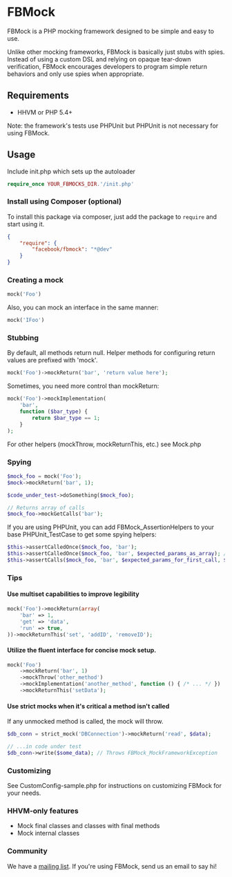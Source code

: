 # FBMock

FBMock is a PHP mocking framework designed to be simple and easy to use.

Unlike other mocking frameworks, FBMock is basically just stubs with spies. Instead of using a custom DSL and relying on opaque tear-down verification, FBMock encourages developers to program simple return behaviors and only use spies when appropriate.

## Requirements

- HHVM or PHP 5.4+

Note: the framework's tests use PHPUnit but PHPUnit is not necessary for using FBMock.

## Usage

Include init.php which sets up the autoloader

```php
require_once YOUR_FBMOCKS_DIR.'/init.php'
```

### Install using Composer (optional)

To install this package via composer, just add the package to `require` and start using it.

```json
{
    "require": {
        "facebook/fbmock": "*@dev"
    }
}
```

### Creating a mock

```php
mock('Foo')
```

Also, you can mock an interface in the same manner:

```php
mock('IFoo')
```

### Stubbing

By default, all methods return null. Helper methods for configuring return values are prefixed with 'mock'.

```php
mock('Foo')->mockReturn('bar', 'return value here');
```

Sometimes, you need more control than mockReturn:

```php
mock('Foo')->mockImplementation(
    'bar',
    function ($bar_type) {
        return $bar_type == 1;
    }
);
```

For other helpers (mockThrow, mockReturnThis, etc.) see Mock.php

### Spying

```php
$mock_foo = mock('Foo');
$mock->mockReturn('bar', 1);

$code_under_test->doSomething($mock_foo);

// Returns array of calls
$mock_foo->mockGetCalls('bar');
```

If you are using PHPUnit, you can add FBMock_AssertionHelpers to your base PHPUnit_TestCase to get some spying helpers:

```php
$this->assertCalledOnce($mock_foo, 'bar');
$this->assertCalledOnce($mock_foo, 'bar', $expected_params_as_array); // param assertion is optional
$this->assertCalls($mock_foo, 'bar', $expected_params_for_first_call, $expected_params_for_second_call, ...);
```

### Tips

#### Use multiset capabilities to improve legibility

```php
mock('Foo')->mockReturn(array(
    'bar' => 1,
    'get' => 'data',
    'run' => true,
))->mockReturnThis('set', 'addID', 'removeID');
```

#### Utilize the fluent interface for concise mock setup.
```php
mock('Foo')
    ->mockReturn('bar', 1)
    ->mockThrow('other_method')
    ->mockImplementation('another_method', function () { /* ... */ })
    ->mockReturnThis('setData');
```

#### Use strict mocks when it's critical a method isn't called

If any unmocked method is called, the mock will throw.
```php
$db_conn = strict_mock('DBConnection')->mockReturn('read', $data);

// ...in code under test
$db_conn->write($some_data); // Throws FBMock_MockFrameworkException
```

### Customizing

See CustomConfig-sample.php for instructions on customizing FBMock for your needs.

### HHVM-only features

- Mock final classes and classes with final methods
- Mock internal classes

### Community

We have a [mailing list](http://groups.google.com/group/fbmock). If you're using FBMock, send us an email to say hi!
